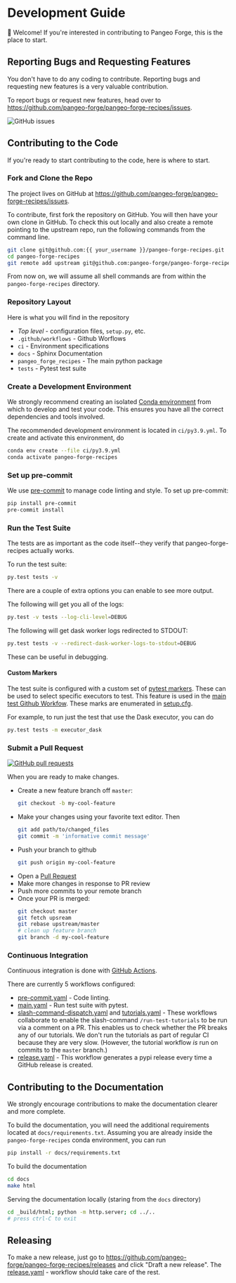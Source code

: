 # Development Guide

👋 Welcome!
If you're interested in contributing to Pangeo Forge, this is the place to start.

## Reporting Bugs and Requesting Features

You don't have to do any coding to contribute.
Reporting bugs and requesting new features is a very valuable contribution.

To report bugs or request new features, head over to
<https://github.com/pangeo-forge/pangeo-forge-recipes/issues>.

![GitHub issues](https://img.shields.io/github/issues/pangeo-forge/pangeo-forge-recipes?style=flat-square)

## Contributing to the Code

If you're ready to start contributing to the code, here is where to start.

### Fork and Clone the Repo

The project lives on GitHub at
<https://github.com/pangeo-forge/pangeo-forge-recipes/issues>.

To contribute, first fork the repository on GitHub.
You will then have your own clone in GitHub.
To check this out locally and also create a remote pointing to the upstream repo,
run the following commands from the command line.

```bash
git clone git@github.com:{{ your_username }}/pangeo-forge-recipes.git
cd pangeo-forge-recipes
git remote add upstream git@github.com:pangeo-forge/pangeo-forge-recipes.git
```

From now on, we will assume all shell commands are from within the
`pangeo-forge-recipes` directory.

### Repository Layout

Here is what you will find in the repository

- _Top level_ - configuration files, `setup.py`, etc.
- `.github/workflows` - Github Worflows
- `ci` - Environment specifications
- `docs` - Sphinx Documentation
- `pangeo_forge_recipes` - The main python package
- `tests` - Pytest test suite

### Create a Development Environment

We strongly recommend creating an isolated
[Conda environment](https://docs.conda.io/projects/conda/en/latest/user-guide/tasks/manage-environments.html)
from which to develop and test your code.
This ensures you have all the correct dependencies and tools involved.

The recommended development environment is located in `ci/py3.9.yml`.
To create and activate this environment, do

```bash
conda env create --file ci/py3.9.yml
conda activate pangeo-forge-recipes
```

### Set up pre-commit

We use [pre-commit](https://pre-commit.com/) to manage code linting and style.
To set up pre-commit:

```bash
pip install pre-commit
pre-commit install
```

### Run the Test Suite

The tests are as important as the code itself--they verify that pangeo-forge-recipes
actually works.

To run the test suite:

```bash
py.test tests -v
```

There are a couple of extra options you can enable to see more output.

The following will get you all of the logs:

```bash
py.test -v tests --log-cli-level=DEBUG
````

The following will get dask worker logs redirected to STDOUT:

```bash
py.test tests -v --redirect-dask-worker-logs-to-stdout=DEBUG
```

These can be useful in debugging.

#### Custom Markers

The test suite is configured with a custom set of [pytest markers](https://docs.pytest.org/en/latest/example/markers.htm).
These can be used to select specific executors to test.
This feature is used in the [main test Github Workfow](https://github.com/pangeo-forge/pangeo-forge-recipes/blob/master/.github/workflows/main.yaml).
These marks are enumerated in [setup.cfg](https://github.com/pangeo-forge/pangeo-forge-recipes/blob/master/setup.cfg).

For example, to run just the test that use the Dask executor, you can do

```bash
py.test tests -m executor_dask
```

### Submit a Pull Request

[![GitHub pull requests](https://img.shields.io/github/issues-pr/pangeo-forge/pangeo-forge-recipes?style=flat-square)](https://github.com/pangeo-forge/pangeo-forge-recipes/pulls)

When you are ready to make changes.

- Create a new feature branch off `master`:
   ```bash
   git checkout -b my-cool-feature
   ```
- Make your changes using your favorite text editor. Then
  ```bash
  git add path/to/changed_files
  git commit -m 'informative commit message'
  ```
- Push your branch to github
  ```bash
  git push origin my-cool-feature
  ```
- Open a [Pull Request](https://github.com/pangeo-forge/pangeo-forge-recipes/pulls)
- Make more changes in response to PR review
- Push more commits to your remote branch
- Once your PR is merged:
  ```bash
  git checkout master
  git fetch upsream
  git rebase upstream/master
  # clean up feature branch
  git branch -d my-cool-feature
  ```

### Continuous Integration

Continuous integration is done with [GitHub Actions](https://docs.github.com/en/actions/learn-github-actions).

There are currently 5 workflows configured:

- [pre-commit.yaml](https://github.com/pangeo-forge/pangeo-forge-recipes/blob/master/.github/workflows/pre-commit.yaml) -
  Code linting.
- [main.yaml](https://github.com/pangeo-forge/pangeo-forge-recipes/blob/master/.github/workflows/main.yaml) -
  Run test suite with pytest.
- [slash-command-dispatch.yaml](https://github.com/pangeo-forge/pangeo-forge-recipes/blob/master/.github/workflows/slash-command-dispatch.yaml) and [tutorials.yaml](https://github.com/pangeo-forge/pangeo-forge-recipes/blob/master/.github/workflows/tutorials.yaml) -
  These workflows collaborate to enable the slash-command `/run-test-tutorials` to be run
  via a comment on a PR. This enables us to check whether the PR breaks any of our tutorials.
  We don't run the tutorials as part of regular CI because they are very slow.
  (However, the tutorial workflow _is_ run on commits to the `master` branch.)
- [release.yaml](https://github.com/pangeo-forge/pangeo-forge-recipes/blob/master/.github/workflows/release.yaml) -
  This workflow generates a pypi release every time a GitHub release is created.

## Contributing to the Documentation

We strongly encourage contributions to make the documentation clearer and more complete.

To build the documentation, you will need the additional requirements located at
`docs/requirements.txt`.
Assuming you are already inside the `pangeo-forge-recipes` conda environment, you can run

```bash
pip install -r docs/requirements.txt
```

To build the documentation
```bash
cd docs
make html
```

Serving the documentation locally (staring from the `docs` directory)
```bash
cd _build/html; python -m http.server; cd ../..
# press ctrl-C to exit
```

## Releasing

To make a new release, just go to <https://github.com/pangeo-forge/pangeo-forge-recipes/releases>
and click "Draft a new release".
The [release.yaml](https://github.com/pangeo-forge/pangeo-forge-recipes/blob/master/.github/workflows/release.yaml) -
workflow should take care of the rest.
